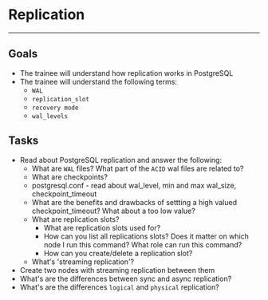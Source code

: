 # Replication
---
## Goals
- The trainee will understand how replication works in PostgreSQL
- The trainee will understand the following terms:
  * `WAL`
  * `replication_slot`
  * `recovery mode`
  * `wal_levels`

## Tasks
* Read about PostgreSQL replication and answer the following:
  * What are `WAL` files? What part of the `ACID` wal files are related to?
  * What are checkpoints?
  * postgresql.conf - read about wal_level, min and max wal_size,  checkpoint_timeout
  * What are the benefits and drawbacks of settting a high valued checkpoint_timeout? What about a too low value?
  * What are replication slots?
    * What are replication slots used for?
    * How can you list all replications slots? Does it matter on which node I run this command? What role can run this command?
    * How can you create/delete a replication slot?
  * What's 'streaming replication'?
* Create two nodes with streaming replication between them
* What's are the differences between sync and async replication?
* What's are the differences `logical` and `physical` replication?
  
